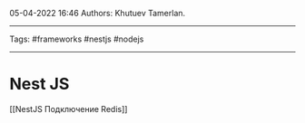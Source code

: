 05-04-2022
16:46
Authors: Khutuev Tamerlan.
***
Tags: #frameworks #nestjs #nodejs
***
# Nest JS
[[NestJS Подключение Redis]]

